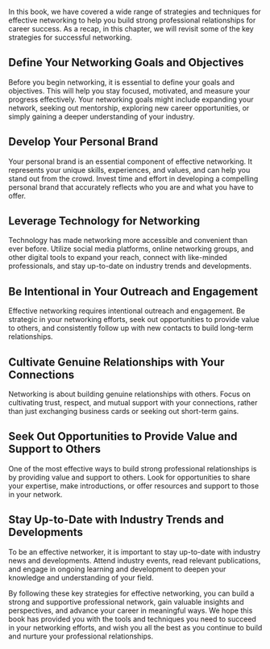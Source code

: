 
In this book, we have covered a wide range of strategies and techniques for effective networking to help you build strong professional relationships for career success. As a recap, in this chapter, we will revisit some of the key strategies for successful networking.

Define Your Networking Goals and Objectives
-------------------------------------------

Before you begin networking, it is essential to define your goals and objectives. This will help you stay focused, motivated, and measure your progress effectively. Your networking goals might include expanding your network, seeking out mentorship, exploring new career opportunities, or simply gaining a deeper understanding of your industry.

Develop Your Personal Brand
---------------------------

Your personal brand is an essential component of effective networking. It represents your unique skills, experiences, and values, and can help you stand out from the crowd. Invest time and effort in developing a compelling personal brand that accurately reflects who you are and what you have to offer.

Leverage Technology for Networking
----------------------------------

Technology has made networking more accessible and convenient than ever before. Utilize social media platforms, online networking groups, and other digital tools to expand your reach, connect with like-minded professionals, and stay up-to-date on industry trends and developments.

Be Intentional in Your Outreach and Engagement
----------------------------------------------

Effective networking requires intentional outreach and engagement. Be strategic in your networking efforts, seek out opportunities to provide value to others, and consistently follow up with new contacts to build long-term relationships.

Cultivate Genuine Relationships with Your Connections
-----------------------------------------------------

Networking is about building genuine relationships with others. Focus on cultivating trust, respect, and mutual support with your connections, rather than just exchanging business cards or seeking out short-term gains.

Seek Out Opportunities to Provide Value and Support to Others
-------------------------------------------------------------

One of the most effective ways to build strong professional relationships is by providing value and support to others. Look for opportunities to share your expertise, make introductions, or offer resources and support to those in your network.

Stay Up-to-Date with Industry Trends and Developments
-----------------------------------------------------

To be an effective networker, it is important to stay up-to-date with industry news and developments. Attend industry events, read relevant publications, and engage in ongoing learning and development to deepen your knowledge and understanding of your field.

By following these key strategies for effective networking, you can build a strong and supportive professional network, gain valuable insights and perspectives, and advance your career in meaningful ways. We hope this book has provided you with the tools and techniques you need to succeed in your networking efforts, and wish you all the best as you continue to build and nurture your professional relationships.
